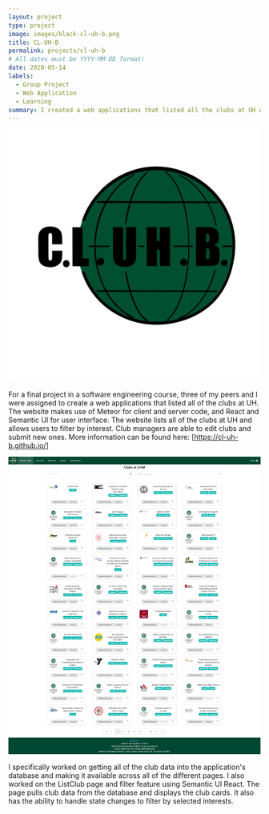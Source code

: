 ```yaml
---
layout: project
type: project
image: images/black-cl-uh-b.png
title: CL-UH-B
permalink: projects/cl-uh-b
# All dates must be YYYY-MM-DD format!
date: 2020-05-14
labels:
  - Group Project 
  - Web Application 
  - Learning
summary: I created a web applications that listed all the clubs at UH with a team for a final project
---
```


<div class="ui large rounded images">
  <img class="ui image" src="../images/black-cl-uh-b.png">
</div>

For a final project in a software engineering course, three of my peers and I were assigned to create a web applications that listed all of the clubs at UH. The website makes use of Meteor for client and server code, and React and Semantic UI for user interface. The website lists all of the clubs at UH and allows users to filter by interest. Club managers are able to edit clubs and submit new ones. More information can be found here: [https://cl-uh-b.github.io/]

<div class="ui large rounded images">
  <img class="ui image" src="../images/browse.png">
</div>

I specifically worked on getting all of the club data into the application's database and making it available across all of the different pages. I also worked on the ListClub page and filter feature using Semantic UI React. The page pulls club data from the database and displays the club cards. It also has the ability to handle state changes to filter by selected interests. 